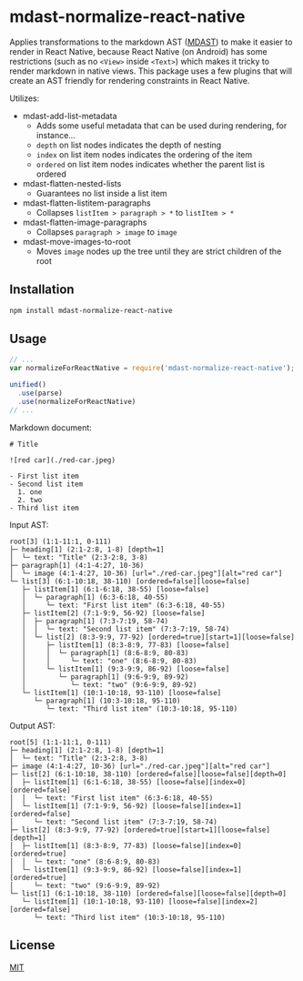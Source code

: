 # mdast-normalize-react-native

Applies transformations to the markdown AST ([MDAST](https://github.com/syntax-tree/mdast)) to make it easier to render in React Native, because React Native (on Android) has some restrictions (such as no `<View>` inside `<Text>`) which makes it tricky to render markdown in native views. This package uses a few plugins that will create an AST friendly for rendering constraints in React Native.

Utilizes:

- mdast-add-list-metadata
  - Adds some useful metadata that can be used during rendering, for instance...
  - `depth` on list nodes indicates the depth of nesting
  - `index` on list item nodes indicates the ordering of the item
  - `ordered` on list item nodes indicates whether the parent list is ordered
- mdast-flatten-nested-lists
  - Guarantees no list inside a list item
- mdast-flatten-listitem-paragraphs
  - Collapses `listItem > paragraph > *` to `listItem > *`
- mdast-flatten-image-paragraphs
  - Collapses `paragraph > image` to `image`
- mdast-move-images-to-root
  - Moves `image` nodes up the tree until they are strict children of the root

## Installation

```sh
npm install mdast-normalize-react-native
```

## Usage

```js
// ...
var normalizeForReactNative = require('mdast-normalize-react-native');

unified()
  .use(parse)
  .use(normalizeForReactNative)
// ...
```

Markdown document:

```
# Title

![red car](./red-car.jpeg)

- First list item
- Second list item
  1. one
  2. two
- Third list item
```

Input AST:

```
root[3] (1:1-11:1, 0-111)
├─ heading[1] (2:1-2:8, 1-8) [depth=1]
│  └─ text: "Title" (2:3-2:8, 3-8)
├─ paragraph[1] (4:1-4:27, 10-36)
│  └─ image (4:1-4:27, 10-36) [url="./red-car.jpeg"][alt="red car"]
└─ list[3] (6:1-10:18, 38-110) [ordered=false][loose=false]
   ├─ listItem[1] (6:1-6:18, 38-55) [loose=false]
   │  └─ paragraph[1] (6:3-6:18, 40-55)
   │     └─ text: "First list item" (6:3-6:18, 40-55)
   ├─ listItem[2] (7:1-9:9, 56-92) [loose=false]
   │  ├─ paragraph[1] (7:3-7:19, 58-74)
   │  │  └─ text: "Second list item" (7:3-7:19, 58-74)
   │  └─ list[2] (8:3-9:9, 77-92) [ordered=true][start=1][loose=false]
   │     ├─ listItem[1] (8:3-8:9, 77-83) [loose=false]
   │     │  └─ paragraph[1] (8:6-8:9, 80-83)
   │     │     └─ text: "one" (8:6-8:9, 80-83)
   │     └─ listItem[1] (9:3-9:9, 86-92) [loose=false]
   │        └─ paragraph[1] (9:6-9:9, 89-92)
   │           └─ text: "two" (9:6-9:9, 89-92)
   └─ listItem[1] (10:1-10:18, 93-110) [loose=false]
      └─ paragraph[1] (10:3-10:18, 95-110)
         └─ text: "Third list item" (10:3-10:18, 95-110)
```

Output AST:

```
root[5] (1:1-11:1, 0-111)
├─ heading[1] (2:1-2:8, 1-8) [depth=1]
│  └─ text: "Title" (2:3-2:8, 3-8)
├─ image (4:1-4:27, 10-36) [url="./red-car.jpeg"][alt="red car"]
├─ list[2] (6:1-10:18, 38-110) [ordered=false][loose=false][depth=0]
│  ├─ listItem[1] (6:1-6:18, 38-55) [loose=false][index=0][ordered=false]
│  │  └─ text: "First list item" (6:3-6:18, 40-55)
│  └─ listItem[1] (7:1-9:9, 56-92) [loose=false][index=1][ordered=false]
│     └─ text: "Second list item" (7:3-7:19, 58-74)
├─ list[2] (8:3-9:9, 77-92) [ordered=true][start=1][loose=false][depth=1]
│  ├─ listItem[1] (8:3-8:9, 77-83) [loose=false][index=0][ordered=true]
│  │  └─ text: "one" (8:6-8:9, 80-83)
│  └─ listItem[1] (9:3-9:9, 86-92) [loose=false][index=1][ordered=true]
│     └─ text: "two" (9:6-9:9, 89-92)
└─ list[1] (6:1-10:18, 38-110) [ordered=false][loose=false][depth=0]
   └─ listItem[1] (10:1-10:18, 93-110) [loose=false][index=2][ordered=false]
      └─ text: "Third list item" (10:3-10:18, 95-110)
```

## License

[MIT](LICENSE)